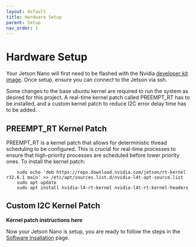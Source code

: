 ```yaml
---
layout: default
title: Hardware Setup
parent: Setup
nav_order: 1
---
```


# Hardware Setup

Your Jetson Nano will first need to be flashed with the Nvidia [developer kit image](https://developer.nvidia.com/embedded/downloads). Once setup, ensure you can connect to the Jetson via ssh.

Some changes to the base ubuntu kernel are required to run the system as desired for this project. A real-time kernel patch called PREEMPT_RT has to be installed, and a custom kernel patch to reduce I2C error delay time has to be added.

## PREEMPT_RT Kernel Patch

PREEMPT_RT is a kernel patch that allows for deterministic thread scheduling to be configured. This is crucial for real-time processes to ensure that high-priority processes are scheduled before lower priority ones. To install the kernel patch:

        sudo echo 'deb https://repo.download.nvidia.com/jetson/rt-kernel r32.6.1 main' >> /etc/apt/sources.list.d/nvidia-l4t-apt-source.list
        sudo apt update
        sudo apt install nvidia-l4-rt-kernel nvidia-l4t-rt-kernel-headers

## Custom I2C Kernel Patch

**Kernel patch instructions here**

Now your Jetson Nano is setup, you are ready to follow the steps in the [Software Insallation](install) page.